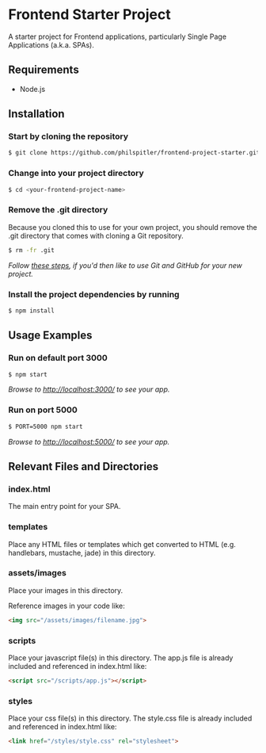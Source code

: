 # Frontend Starter Project

A starter project for Frontend applications, particularly Single Page Applications (a.k.a. SPAs).

## Requirements

- Node.js

## Installation

### Start by cloning the repository

```bash
$ git clone https://github.com/philspitler/frontend-project-starter.git <your-frontend-project-name>
```

### Change into your project directory

```bash
$ cd <your-frontend-project-name>
```

### Remove the .git directory

Because you cloned this to use for your own project, you should remove the .git directory that comes with cloning a Git repository.

```bash
$ rm -fr .git
```

*Follow [these steps](https://help.github.com/articles/adding-an-existing-project-to-github-using-the-command-line/), if you'd then like to use Git and GitHub for your new project.*

### Install the project dependencies by running

```bash
$ npm install
```

## Usage Examples

### Run on default port 3000

```bash
$ npm start
```

*Browse to [http://localhost:3000/](http://localhost:3000/) to see your app.*

### Run on port 5000

```bash
$ PORT=5000 npm start
```

*Browse to [http://localhost:5000/](http://localhost:5000/) to see your app.*

## Relevant Files and Directories

### index.html

The main entry point for your SPA.

### templates

Place any HTML files or templates which get converted to HTML (e.g. handlebars, mustache, jade) in this directory.

### assets/images

Place your images in this directory.

Reference images in your code like:

```html
<img src="/assets/images/filename.jpg">
```

### scripts

Place your javascript file(s) in this directory.  The app.js file is already included and referenced in index.html like:

```html
<script src="/scripts/app.js"></script>
```

### styles

Place your css file(s) in this directory.  The style.css file is already included and referenced in index.html like:

```html
<link href="/styles/style.css" rel="stylesheet">
```
